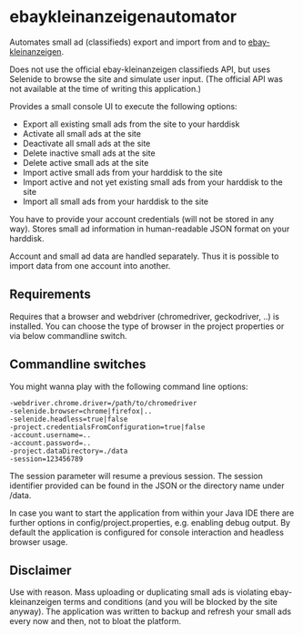 # ebaykleinanzeigenautomator

Automates small ad (classifieds) export and import from and to [ebay-kleinanzeigen](https://www.ebay-kleinanzeigen.de).

Does not use the official ebay-kleinanzeigen classifieds API, but uses Selenide to browse the site and simulate user input. (The official API was not available at the time of writing this application.)

Provides a small console UI to execute the following options:

* Export all existing small ads from the site to your harddisk
* Activate all small ads at the site
* Deactivate all small ads at the site
* Delete inactive small ads at the site
* Delete active small ads at the site
* Import active small ads from your harddisk to the site
* Import active and not yet existing small ads from your harddisk to the site
* Import all small ads from your harddisk to the site

You have to provide your account credentials (will not be stored in any way). Stores small ad information in human-readable JSON format on your harddisk.

Account and small ad data are handled separately. Thus it is possible to import data from one account into another.

## Requirements

Requires that a browser and webdriver (chromedriver, geckodriver, ..) is installed. You can choose the type of browser in the project properties or via below commandline switch. 

## Commandline switches

You might wanna play with the following command line options:
```
-webdriver.chrome.driver=/path/to/chromedriver
-selenide.browser=chrome|firefox|..
-selenide.headless=true|false
-project.credentialsFromConfiguration=true|false
-account.username=..
-account.password=..
-project.dataDirectory=./data
-session=123456789
```
The session parameter will resume a previous session. The session identifier provided can be found in the JSON or the directory name under /data.

In case you want to start the application from within your Java IDE there are further options in config/project.properties, e.g. enabling debug output. By default the application is configured for console interaction and headless browser usage.

## Disclaimer

Use with reason. Mass uploading or duplicating small ads is violating ebay-kleinanzeigen terms and conditions (and you will be blocked by the site anyway). The application was written to backup and refresh your small ads every now and then, not to bloat the platform.